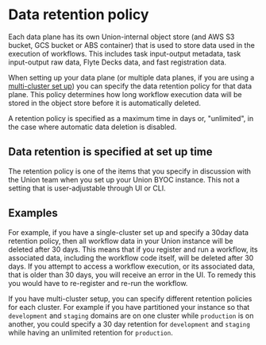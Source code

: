 # Data retention policy

Each data plane has its own Union-internal object store (and AWS S3 bucket, GCS bucket or ABS container) that is used to store data used in the execution of workflows.
This includes task input-output metadata, task input-output raw data, Flyte Decks data, and fast registration data.

When setting up your data plane (or multiple data planes, if you are using a [multi-cluster set up](../data-plane-setup/multi-cluster)) you can specify the data retention policy for that data plane.
This policy determines how long workflow execution data will be stored in the object store before it is automatically deleted.

A retention policy is specified as a maximum time in days or, "unlimited", in the case where automatic data deletion is disabled.

## Data retention is specified at set up time

The retention policy is one of the items that you specify in discussion with the Union team when you set up your Union BYOC instance.
This not a setting that is user-adjustable through UI or CLI.

## Examples

For example, if you have a single-cluster set up and specify a 30day data retention policy, then all workflow data in your Union instance will be deleted after 30 days.
This means that if you register and run a workflow, its associated data, including the workflow code itself, will be deleted after 30 days.
If you attempt to access a workflow execution, or its associated data,  that is older than 30 days, you will receive an error in the UI.
To remedy this you would have to re-register and re-run the workflow.

If you have multi-cluster setup, you can specify different retention policies for each cluster. For example if you have partitioned your instance so that `development` and `staging` domains are on one cluster while `production` is on another, you could specify a 30 day retention for `development` and `staging` while having an unlimited retention for `production`.

